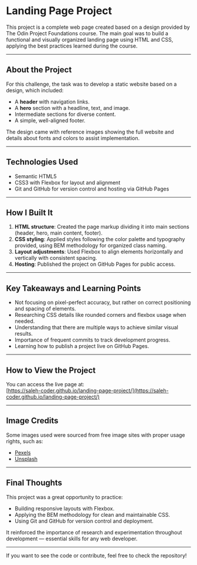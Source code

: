 # Landing Page Project

This project is a complete web page created based on a design provided by The Odin Project Foundations course. The main goal was to build a functional and visually organized landing page using HTML and CSS, applying the best practices learned during the course.

---

## About the Project

For this challenge, the task was to develop a static website based on a design, which included:

- A **header** with navigation links.
- A **hero** section with a headline, text, and image.
- Intermediate sections for diverse content.
- A simple, well-aligned footer.

The design came with reference images showing the full website and details about fonts and colors to assist implementation.

---

## Technologies Used

- Semantic HTML5
- CSS3 with Flexbox for layout and alignment
- Git and GitHub for version control and hosting via GitHub Pages

---

## How I Built It

1. **HTML structure**: Created the page markup dividing it into main sections (header, hero, main content, footer).
2. **CSS styling**: Applied styles following the color palette and typography provided, using BEM methodology for organized class naming.
3. **Layout adjustments**: Used Flexbox to align elements horizontally and vertically with consistent spacing.
4. **Hosting**: Published the project on GitHub Pages for public access.

---

## Key Takeaways and Learning Points

- Not focusing on pixel-perfect accuracy, but rather on correct positioning and spacing of elements.
- Researching CSS details like rounded corners and flexbox usage when needed.
- Understanding that there are multiple ways to achieve similar visual results.
- Importance of frequent commits to track development progress.
- Learning how to publish a project live on GitHub Pages.

---

## How to View the Project

You can access the live page at:  
[https://saleh-coder.github.io/landing-page-project/](https://saleh-coder.github.io/landing-page-project/)

---

## Image Credits

Some images used were sourced from free image sites with proper usage rights, such as:  
- [Pexels](https://www.pexels.com)  
- [Unsplash](https://unsplash.com)

---

## Final Thoughts

This project was a great opportunity to practice:

- Building responsive layouts with Flexbox.
- Applying the BEM methodology for clean and maintainable CSS.
- Using Git and GitHub for version control and deployment.

It reinforced the importance of research and experimentation throughout development — essential skills for any web developer.

---

If you want to see the code or contribute, feel free to check the repository!

